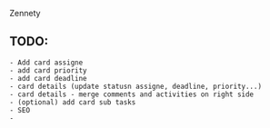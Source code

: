 Zennety

## TODO:
    - Add card assigne
    - add card priority
    - add card deadline
    - card details (update statusn assigne, deadline, priority...)
    - card details - merge comments and activities on right side
    - (optional) add card sub tasks 
    - SEO
    - 
